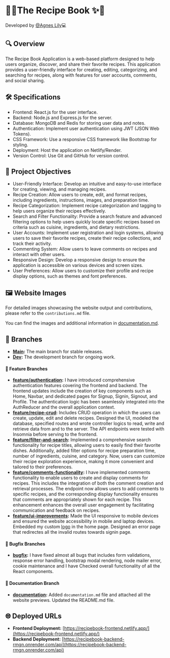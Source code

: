 # 📖✨The Recipe Book ✨📖

Developed by [@Agnes Lily](https://github.com/AgnesLily2772)💻

## 🔍 Overview

The Recipe Book Application is a web-based platform designed to help users
organize, discover, and share their favorite recipes. This application provides a
user-friendly interface for creating, editing, categorizing, and searching for
recipes, along with features for user accounts, comments, and social sharing.

## 🛠️ Specifications

* Frontend: React.js for the user interface.
* Backend: Node.js and Express.js for the server.
* Database: MongoDB and Redis for storing user data and notes.
* Authentication: Implement user authentication using JWT (JSON Web Tokens).
* CSS Framework: Use a responsive CSS framework like Bootstrap for styling.
* Deployment: Host the application on  Netlify/Render.
* Version Control: Use Git and GitHub for version control.

## 🎯 Project Objectives

* User-Friendly Interface: Develop an intuitive and easy-to-use interface for
  creating, viewing, and managing recipes.
* Recipe Creation: Allow users to create, edit, and format recipes, including
  ingredients, instructions, images, and preparation time.
* Recipe Categorization: Implement recipe categorization and tagging to help
  users organize their recipes effectively.
* Search and Filter Functionality: Provide a search feature and advanced filtering
  options to help users quickly locate specific recipes based on criteria such as
  cuisine, ingredients, and dietary restrictions.
* User Accounts: Implement user registration and login systems, allowing users to
  save their favorite recipes, create their recipe collections, and track their activity.
* Commenting System: Allow users to leave comments on recipes and interact
  with other users.
* Responsive Design: Develop a responsive design to ensure the application is
  accessible on various devices and screen sizes.
* User Preferences: Allow users to customize their profile and recipe display
  options, such as themes and font preferences.

## 🖼️ Website Images

For detailed images showcasing the website output and contributions, please refer to the `contributions.md` file.

You can find the images and additional information in [documentation.md](./documentation.md).

## 🌿 Branches

- **[Main](https://github.com/AgnesLily2772/RecipeBook/tree/main):** The main branch for stable releases.
- **[Dev](https://github.com/AgnesLily2772/RecipeBook/tree/dev):** The development branch for ongoing work.

#### 🚀 Feature Branches

- **[feature/authentication](https://github.com/AgnesLily2772/RecipeBook/tree/feature/authentication):** I have introduced comprehensive authentication features covering the frontend and backend. The frontend updates include the creation of key components such as Home, Navbar, and dedicated pages for Signup, Signin, Signout, and Profile. The authentication logic has been seamlessly integrated into the AuthReducer and the overall application context.
- **[feature/recipe-crud](https://github.com/AgnesLily2772/RecipeBook/tree/feature/recipe-crud):** Includes CRUD operation in which the users can create, update, edit and delete recipes. Designed the UI, modeled the database, specified routes and wrote controller logics to read, write and retrieve data from and to the server. The API endpoints were tested with Insomnia before serving to the frontend.
- **[feature/filter-and-search](https://github.com/AgnesLily2772/RecipeBook/tree/feature/filter-and-search):** Implemented a comprehensive search functionality for recipe titles, allowing users to easily find their favorite dishes. Additionally, added filter options for recipe preparation time, number of ingredients, cuisine, and category. Now, users can customize their recipe exploration experience, making it more convenient and tailored to their preferences.
- **[feature/comments-functionality](https://github.com/AgnesLily2772/RecipeBook/tree/feature/comments-functionality):** I have implemented comments functionality to enable users to create and display comments for recipes. This includes the integration of both the comment creation and retrieval processes. The endpoint now allows users to add comments to specific recipes, and the corresponding display functionality ensures that comments are appropriately shown for each recipe. This enhancement enhances the overall user engagement by facilitating communication and feedback on recipes.
- **[feature/ui-improvements](https://github.com/AgnesLily2772/RecipeBook/tree/feature/ui-improvements):** Made the UI responsive to mobile devices and ensured the website accessibility in mobile and laptop devices. Embedded my custom [logo](./frontend/src/Design/RecipeBook_Logo.png) in the home page. Designed an error page that redirectes all the invalid routes towards signin page.

#### 🐛 Bugfix Branches

- **[bugfix](https://github.com/AgnesLily2772/RecipeBook/tree/bugfix):** I have fixed almost all bugs that includes form validations, response error handling, bootstrap modal rendering, node mailer error, cookie maintenance and I have Checked overall functionality of all the React components.

#### 📝 Documentation Branch

- **[documentation](https://github.com/AgnesLily2772/RecipeBook/tree/documentation):** Added `documentation.md` file and attached all the website previews. Updated the README.md file.

## 🌐 Deployed URLs

- **Frontend Deployment:** [https://recipebook-frontend.netlify.app/](https://recipebook-frontend.netlify.app/)
- **Backend Deployment:** [https://recipebook-backend-rmgn.onrender.com/api](https://recipebook-backend-rmgn.onrender.com/api)
